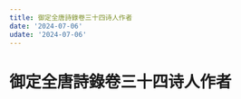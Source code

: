 ```yaml
---
title: 御定全唐詩錄卷三十四诗人作者
date: '2024-07-06'
udate: '2024-07-06'
---
```

# 御定全唐詩錄卷三十四诗人作者

<AuthorPage :authorMap="authorMap" :chapternum="34" />

<script setup>
const chapter = '卷三十四';
import authorMap from '/data/qtsl/卷三十四/author.json'
</script>
